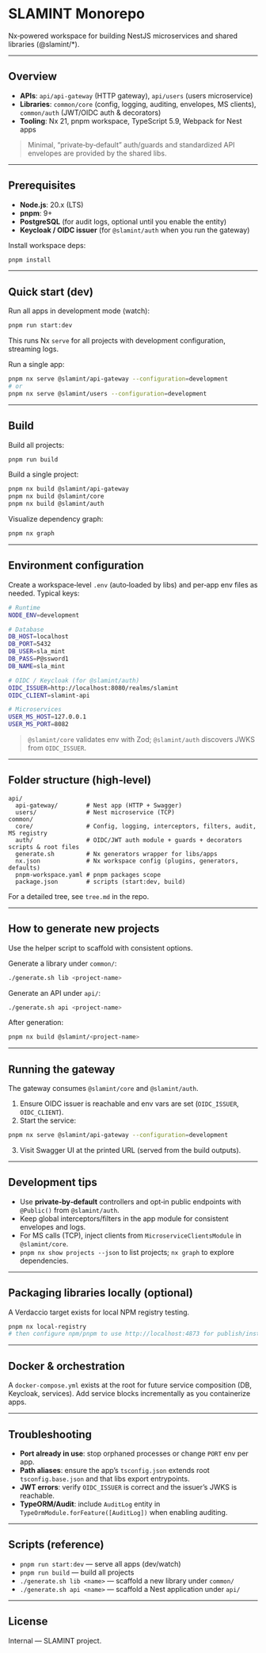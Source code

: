 # SLAMINT Monorepo

Nx‑powered workspace for building NestJS microservices and shared libraries (@slamint/\*).

---

## Overview

- **APIs**: `api/api-gateway` (HTTP gateway), `api/users` (users microservice)
- **Libraries**: `common/core` (config, logging, auditing, envelopes, MS clients), `common/auth` (JWT/OIDC auth & decorators)
- **Tooling**: Nx 21, pnpm workspace, TypeScript 5.9, Webpack for Nest apps

> Minimal, “private‑by‑default” auth/guards and standardized API envelopes are provided by the shared libs.

---

## Prerequisites

- **Node.js**: 20.x (LTS)
- **pnpm**: 9+
- **PostgreSQL** (for audit logs, optional until you enable the entity)
- **Keycloak / OIDC issuer** (for `@slamint/auth` when you run the gateway)

Install workspace deps:

```bash
pnpm install
```

---

## Quick start (dev)

Run all apps in development mode (watch):

```bash
pnpm run start:dev
```

This runs Nx `serve` for all projects with development configuration, streaming logs.

Run a single app:

```bash
pnpm nx serve @slamint/api-gateway --configuration=development
# or
pnpm nx serve @slamint/users --configuration=development
```

---

## Build

Build all projects:

```bash
pnpm run build
```

Build a single project:

```bash
pnpm nx build @slamint/api-gateway
pnpm nx build @slamint/core
pnpm nx build @slamint/auth
```

Visualize dependency graph:

```bash
pnpm nx graph
```

---

## Environment configuration

Create a workspace‑level `.env` (auto‑loaded by libs) and per‑app env files as needed.
Typical keys:

```bash
# Runtime
NODE_ENV=development

# Database
DB_HOST=localhost
DB_PORT=5432
DB_USER=sla_mint
DB_PASS=P@ssword1
DB_NAME=sla_mint

# OIDC / Keycloak (for @slamint/auth)
OIDC_ISSUER=http://localhost:8080/realms/slamint
OIDC_CLIENT=slamint-api

# Microservices
USER_MS_HOST=127.0.0.1
USER_MS_PORT=8082
```

> `@slamint/core` validates env with Zod; `@slamint/auth` discovers JWKS from `OIDC_ISSUER`.

---

## Folder structure (high‑level)

```
api/
  api-gateway/        # Nest app (HTTP + Swagger)
  users/              # Nest microservice (TCP)
common/
  core/               # Config, logging, interceptors, filters, audit, MS registry
  auth/               # OIDC/JWT auth module + guards + decorators
scripts & root files
  generate.sh         # Nx generators wrapper for libs/apps
  nx.json             # Nx workspace config (plugins, generators, defaults)
  pnpm-workspace.yaml # pnpm packages scope
  package.json        # scripts (start:dev, build)
```

For a detailed tree, see `tree.md` in the repo.

---

## How to generate new projects

Use the helper script to scaffold with consistent options.

Generate a library under `common/`:

```bash
./generate.sh lib <project-name>
```

Generate an API under `api/`:

```bash
./generate.sh api <project-name>
```

After generation:

```bash
pnpm nx build @slamint/<project-name>
```

---

## Running the gateway

The gateway consumes `@slamint/core` and `@slamint/auth`.

1. Ensure OIDC issuer is reachable and env vars are set (`OIDC_ISSUER`, `OIDC_CLIENT`).
2. Start the service:

```bash
pnpm nx serve @slamint/api-gateway --configuration=development
```

3. Visit Swagger UI at the printed URL (served from the build outputs).

---

## Development tips

- Use **private‑by‑default** controllers and opt‑in public endpoints with `@Public()` from `@slamint/auth`.
- Keep global interceptors/filters in the app module for consistent envelopes and logs.
- For MS calls (TCP), inject clients from `MicroserviceClientsModule` in `@slamint/core`.
- `pnpm nx show projects --json` to list projects; `nx graph` to explore dependencies.

---

## Packaging libraries locally (optional)

A Verdaccio target exists for local NPM registry testing.

```bash
pnpm nx local-registry
# then configure npm/pnpm to use http://localhost:4873 for publish/install tests
```

---

## Docker & orchestration

A `docker-compose.yml` exists at the root for future service composition (DB, Keycloak, services). Add service blocks incrementally as you containerize apps.

---

## Troubleshooting

- **Port already in use**: stop orphaned processes or change `PORT` env per app.
- **Path aliases**: ensure the app’s `tsconfig.json` extends root `tsconfig.base.json` and that libs export entrypoints.
- **JWT errors**: verify `OIDC_ISSUER` is correct and the issuer’s JWKS is reachable.
- **TypeORM/Audit**: include `AuditLog` entity in `TypeOrmModule.forFeature([AuditLog])` when enabling auditing.

---

## Scripts (reference)

- `pnpm run start:dev` — serve all apps (dev/watch)
- `pnpm run build` — build all projects
- `./generate.sh lib <name>` — scaffold a new library under `common/`
- `./generate.sh api <name>` — scaffold a Nest application under `api/`

---

## License

Internal — SLAMINT project.
